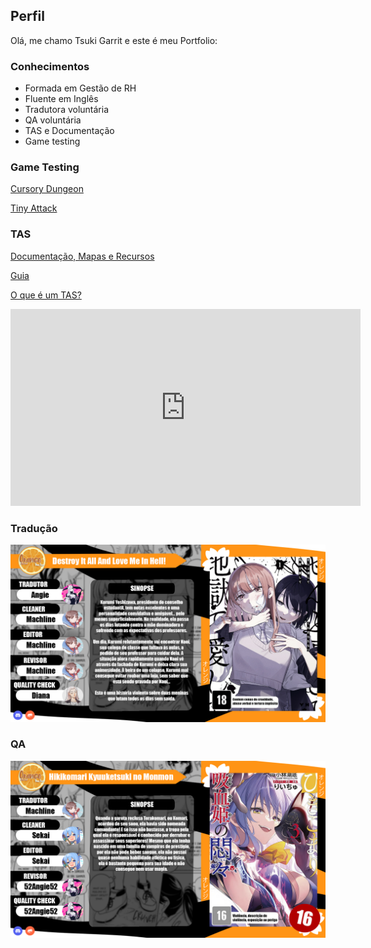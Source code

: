 ## Perfil

  Olá, me chamo Tsuki Garrit e este é meu Portfolio:

### Conhecimentos
- Formada em Gestão de RH
- Fluente em Inglês
- Tradutora voluntária
- QA voluntária
- TAS e Documentação
- Game testing
  

### Game Testing

 [Cursory Dungeon](https://tinybirdgames.itch.io/cursory-dungeon)

  [Tiny Attack](https://store.steampowered.com/app/1472970/TinyAttack/)

  
### TAS

  [Documentação, Mapas e Recursos](https://www.speedrun.com/grid_runner/resources)

  [Guia](https://www.speedrun.com/grid_runner/guides)


  [O que é um TAS?](https://tasvideos.org/WelcomeToTASVideos#WhatIsATas)



<iframe width="560" height="315" src="https://www.youtube.com/embed/Ujp6zjSL1aA?si=e35yzwd39GB3IeQc" title="TAS" frameborder="0" allow="accelerometer; autoplay; clipboard-write; encrypted-media; gyroscope; picture-in-picture; web-share" referrerpolicy="strict-origin-when-cross-origin" allowfullscreen></iframe>



  


### Tradução
  ![Tradução](/assets/0.jpg)


### QA 

  ![QA](/assets/00.png)










